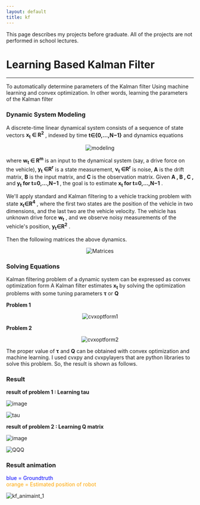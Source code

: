 ```yaml
---
layout: default
title: kf
---
```

This page describes my projects before graduate.
All of the projects are not performed in school lectures.

# Learning Based Kalman Filter
<hr width="100%" color="black" size="5">

To automatically determine parameters of the Kalman filter Using machine learning and convex optimization. In other words, learning the parameters of the Kalman filter

### Dynamic System Modeling
A discrete-time linear dynamical system consists of a sequence of state vectors <strong>x<sub>t</sub> ∈ R<sup>2</sup></strong>  , indexed by time  <strong>t∈{0,…,N−1}</strong>  and dynamics equations

<p align="center">
<img src ="https://user-images.githubusercontent.com/57785895/122776180-d5213880-d2e5-11eb-99c5-2aba3c7032d1.png" alt = "modeling">
</p>

where <strong>w<sub>t</sub> ∈ R<sup>m</sup></strong>  is an input to the dynamical system (say, a drive force on the vehicle),  <strong>y<sub>t</sub> ∈R<sup>r</sup></strong>  is a state measurement,  <strong>v<sub>t</sub> ∈R<sup>r</sup></strong>  is noise,  **A**  is the drift matrix,  **B**  is the input matrix, and  **C**  is the observation matrix.
Given  **A ,  B ,  C ,** and  <strong> y<sub>t</sub>  for  t=0,…,N−1 </strong>, the goal is to estimate  <strong>x<sub>t</sub>  for  t=0,…,N−1</strong> .

We'll apply standard and Kalman filtering to a vehicle tracking problem with state  <strong>x<sub>t</sub>∈R<sup>4</sup></strong> , where the first two states are the position of the vehicle in two dimensions, and the last two are the vehicle velocity. The vehicle has unknown drive force  <strong>w<sub>t</sub></strong> , and we observe noisy measurements of the vehicle's position,  <strong>y<sub>t</sub>∈R<sup>2</sup></strong> .

Then the following matrices the above dynamics.

<p align="center">
<img src="https://user-images.githubusercontent.com/57785895/122776239-e2d6be00-d2e5-11eb-965c-82a498fdd6cc.png" alt = "Matrices">
</p>


### Solving Equations

Kalman filtering problem of a dynamic system can be expressed as convex optimization form 
A Kalman filter estimates   <strong>x<sub>t</sub></strong>  by solving the optimization problems with some tuning parameters **τ** or **Q**

**Problem 1**
<p align="center">
<img src = "https://user-images.githubusercontent.com/57785895/122758793-2cb6a880-d2d4-11eb-918c-3833247ce5f9.png" alt ="cvxoptform1">
</p>

**Problem 2**
<p align="center">
<img src = "https://user-images.githubusercontent.com/57785895/122758803-2f190280-d2d4-11eb-90b7-91cd48cc0545.png" alt="cvxoptform2">
</p>

The proper value of **τ** and **Q** can be obtained with convex optimization  and machine learning. I used cvxpy and cvxpylayers that are python libraries to solve this problem. So, the result is shown as follows.

### Result

**result of problem 1 : Learning tau**
 
![image](https://user-images.githubusercontent.com/57785895/100963280-63f87e80-3569-11eb-856f-c0785c1e3500.png)

![tau](https://user-images.githubusercontent.com/57785895/122778310-da7f8280-d2e7-11eb-8630-1c2a8c428d45.png)

**result of problem 2 : Learning Q matrix**


![image](https://user-images.githubusercontent.com/57785895/100959769-58ee2000-3562-11eb-8c1f-27387b962be5.png)

![QQQ](https://user-images.githubusercontent.com/57785895/122778341-e1a69080-d2e7-11eb-997d-52ba855d7de8.png)


### **Result animation** 
<span style="color:blue">blue = Groundtruth</span> <br>
<span style="color:orange">orange = Estimated position of robot</span>

![kf_animaint_1](https://user-images.githubusercontent.com/57785895/99908174-6dd9e080-2d24-11eb-841c-63a924860943.gif)
